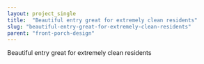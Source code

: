```yaml
---
layout: project_single
title:  "Beautiful entry great for extremely clean residents"
slug: "beautiful-entry-great-for-extremely-clean-residents"
parent: "front-porch-design"
---
```

Beautiful entry great for extremely clean residents